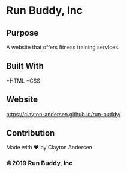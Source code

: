 # Run Buddy, Inc

## Purpose
A website that offers fitness training services.

## Built With
*HTML
*CSS

## Website
https://clayton-andersen.github.io/run-buddy/

## Contribution
Made with ❤️ by Clayton Andersen

### ©2019 Run Buddy, Inc
